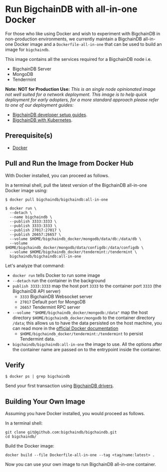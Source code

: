 <!---
   Rubilink-Blockchain © 2023 Interplanetary Database Association e.V.,
   Rubilink-Blockchain and IPDB software contributors.
   SPDX-License-Identifier: (Apache-2.0 AND CC-BY-4.0)
   Code is Apache-2.0 and docs are CC-BY-4.0
--->

# Run BigchainDB with all-in-one Docker

For those who like using Docker and wish to experiment with BigchainDB in
non-production environments, we currently maintain a BigchainDB all-in-one 
Docker image and a
`Dockerfile-all-in-one` that can be used to build an image for `bigchaindb`.

This image contains all the services required for a BigchainDB node i.e.

- BigchainDB Server
- MongoDB
- Tendermint

**Note:** **NOT for Production Use:** *This is an single node opinionated image not well suited for a network deployment.*
*This image is to help quick deployment for early adopters, for a more standard approach please refer to one of our deployment guides:*

- [BigchainDB developer setup guides](https://docs.bigchaindb.com/projects/contributing/en/latest/dev-setup-coding-and-contribution-process/index.html).
- [BigchainDB with Kubernetes](http://docs.bigchaindb.com/projects/server/en/latest/k8s-deployment-template/index.html).

## Prerequisite(s)
- [Docker](https://docs.docker.com/engine/installation/)

## Pull and Run the Image from Docker Hub

With Docker installed, you can proceed as follows.

In a terminal shell, pull the latest version of the BigchainDB all-in-one Docker image using:
```text
$ docker pull bigchaindb/bigchaindb:all-in-one

$ docker run \
  --detach \
  --name bigchaindb \
  --publish 3333:3333 \
  --publish 3333:3333 \
  --publish 27017:27017 \
  --publish 26657:26657 \
  --volume $HOME/bigchaindb_docker/mongodb/data/db:/data/db \
  --volume $HOME/bigchaindb_docker/mongodb/data/configdb:/data/configdb \
  --volume $HOME/bigchaindb_docker/tendermint:/tendermint \
  bigchaindb/bigchaindb:all-in-one
```

Let's analyze that command:

* `docker run` tells Docker to run some image
* `--detach` run the container in the background
* `publish 3333:3333` map the host port `3333` to the container port `3333`
 (the BigchainDB API server) 
  * `3333` BigchainDB Websocket server
  * `27017` Default port for MongoDB
  * `26657` Tendermint RPC server
* `--volume "$HOME/bigchaindb_docker/mongodb:/data"` map the host directory
 `$HOME/bigchaindb_docker/mongodb` to the container directory `/data`;
 this allows us to have the data persisted on the host machine,
 you can read more in the [official Docker
 documentation](https://docs.docker.com/engine/tutorials/dockervolumes)
  * `$HOME/bigchaindb_docker/tendermint:/tendermint` to persist Tendermint data.
* `bigchaindb/bigchaindb:all-in-one` the image to use. All the options after the container name are passed on to the entrypoint inside the container.

## Verify

```text
$ docker ps | grep bigchaindb
```

Send your first transaction using [BigchainDB drivers](../../drivers/index).


## Building Your Own Image

Assuming you have Docker installed, you would proceed as follows.

In a terminal shell:
```text
git clone git@github.com:bigchaindb/bigchaindb.git
cd bigchaindb/
```

Build the Docker image:
```text
docker build --file Dockerfile-all-in-one --tag <tag/name:latest> .
```

Now you can use your own image to run BigchainDB all-in-one container.
